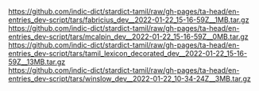 https://github.com/indic-dict/stardict-tamil/raw/gh-pages/ta-head/en-entries_dev-script/tars/fabricius_dev__2022-01-22_15-16-59Z__1MB.tar.gz  
https://github.com/indic-dict/stardict-tamil/raw/gh-pages/ta-head/en-entries_dev-script/tars/mcalpin_dev__2022-01-22_15-16-59Z__0MB.tar.gz  
https://github.com/indic-dict/stardict-tamil/raw/gh-pages/ta-head/en-entries_dev-script/tars/tamil_lexicon_decorated_dev__2022-01-22_15-16-59Z__13MB.tar.gz  
https://github.com/indic-dict/stardict-tamil/raw/gh-pages/ta-head/en-entries_dev-script/tars/winslow_dev__2022-01-22_10-34-24Z__3MB.tar.gz  
